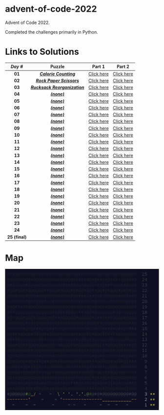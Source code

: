 # advent-of-code-2022

Advent of Code 2022.

Completed the challenges primarily in Python.

# Links to Solutions

|  **_Day #_**   |                              **Puzzle**                              |                         **Part 1**                         |                         **Part 2**                         |
|:--------------:|:--------------------------------------------------------------------:|:----------------------------------------------------------:|:----------------------------------------------------------:|
|     **01**     |    [**_Calorie Counting_**](https://adventofcode.com/2022/day/1)     |    [Click here](./day_01_-_calorie_counting/part_1.py)     |    [Click here](./day_01_-_calorie_counting/part_2.py)     |
|     **02**     |   [**_Rock Paper Scissors_**](https://adventofcode.com/2022/day/2)   |   [Click here](./day_02_-_rock_paper_scissors/part_1.py)   |   [Click here](./day_02_-_rock_paper_scissors/part_2.py)   |
|     **03**     | [**_Rucksack Reorganization_**](https://adventofcode.com/2022/day/3) | [Click here](./day_03_-_rucksack_reorganization/part_1.py) | [Click here](./day_03_-_rucksack_reorganization/part_2.py) |
|     **04**     |         [**_(none)_**](https://adventofcode.com/2022/day/4)          |                       [Click here]()                       |                       [Click here]()                       |
|     **05**     |         [**_(none)_**](https://adventofcode.com/2022/day/5)          |                       [Click here]()                       |                       [Click here]()                       |
|     **06**     |         [**_(none)_**](https://adventofcode.com/2022/day/6)          |                       [Click here]()                       |                       [Click here]()                       |
|     **07**     |         [**_(none)_**](https://adventofcode.com/2022/day/7)          |                       [Click here]()                       |                       [Click here]()                       |
|     **08**     |         [**_(none)_**](https://adventofcode.com/2022/day/8)          |                       [Click here]()                       |                       [Click here]()                       |
|     **09**     |         [**_(none)_**](https://adventofcode.com/2022/day/9)          |                       [Click here]()                       |                       [Click here]()                       |
|     **10**     |         [**_(none)_**](https://adventofcode.com/2022/day/10)         |                       [Click here]()                       |                       [Click here]()                       |
|     **11**     |         [**_(none)_**](https://adventofcode.com/2022/day/11)         |                       [Click here]()                       |                       [Click here]()                       |
|     **12**     |         [**_(none)_**](https://adventofcode.com/2022/day/12)         |                       [Click here]()                       |                       [Click here]()                       |
|     **13**     |         [**_(none)_**](https://adventofcode.com/2022/day/13)         |                       [Click here]()                       |                       [Click here]()                       |
|     **14**     |         [**_(none)_**](https://adventofcode.com/2022/day/14)         |                       [Click here]()                       |                       [Click here]()                       |
|     **15**     |         [**_(none)_**](https://adventofcode.com/2022/day/15)         |                       [Click here]()                       |                       [Click here]()                       |
|     **16**     |         [**_(none)_**](https://adventofcode.com/2022/day/16)         |                       [Click here]()                       |                       [Click here]()                       |
|     **17**     |         [**_(none)_**](https://adventofcode.com/2022/day/17)         |                       [Click here]()                       |                       [Click here]()                       |
|     **18**     |         [**_(none)_**](https://adventofcode.com/2022/day/18)         |                       [Click here]()                       |                       [Click here]()                       |
|     **19**     |         [**_(none)_**](https://adventofcode.com/2022/day/19)         |                       [Click here]()                       |                       [Click here]()                       |
|     **20**     |         [**_(none)_**](https://adventofcode.com/2022/day/20)         |                       [Click here]()                       |                       [Click here]()                       |
|     **21**     |         [**_(none)_**](https://adventofcode.com/2022/day/21)         |                       [Click here]()                       |                       [Click here]()                       |
|     **22**     |         [**_(none)_**](https://adventofcode.com/2022/day/22)         |                       [Click here]()                       |                       [Click here]()                       |
|     **23**     |         [**_(none)_**](https://adventofcode.com/2022/day/23)         |                       [Click here]()                       |                       [Click here]()                       |
|     **24**     |         [**_(none)_**](https://adventofcode.com/2022/day/24)         |                       [Click here]()                       |                       [Click here]()                       |
| **25 (final)** |         [**_(none)_**](https://adventofcode.com/2022/day/25)         |                       [Click here]()                       |                       [Click here]()                       |

# Map

![](./map.png?raw=true)
